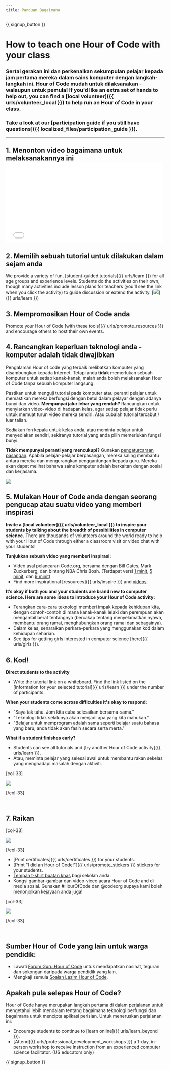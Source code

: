 ```yaml
---
title: Panduan Bagaimana
---
```


{{ signup_button }}

# How to teach one Hour of Code with your class

### Sertai gerakan ini dan perkenalkan sekumpulan pelajar kepada jam pertama mereka dalam sains komputer dengan langkah-langkah ini. Hour of Code mudah untuk dilaksanakan - walaupun untuk pemula! If you'd like an extra set of hands to help out, you can find a [local volunteer]({{ urls/volunteer_local }}) to help run an Hour of Code in your class.

### Take a look at our [participation guide if you still have questions]({{ localized_files/participation_guide }}).

* * *

## 1. Menonton video bagaimana untuk melaksanakannya ini <iframe width="500" height="255" src="//www.youtube.com/embed/SrnvvWDm73k" frameborder="0" allowfullscreen mark="crwd-mark"></iframe> 

## 2. Memilih sebuah tutorial untuk dilakukan dalam sejam anda

We provide a variety of fun, [student-guided tutorials]({{ urls/learn }}) for all age groups and experience levels. Students do the activities on their own, though many activities include lesson plans for teachers (you'll see the link when you click the activity) to guide discussion or extend the activity. [![](/images/fit-700/tutorials.png)]({{ urls/learn }})

## 3. Mempromosikan Hour of Code anda

Promote your Hour of Code [with these tools]({{ urls/promote_resources }}) and encourage others to host their own events.

## 4. Rancangkan keperluan teknologi anda - komputer adalah tidak diwajibkan

Pengalaman Hour of code yang terbaik melibatkan komputer yang disambungkan kepada Internet. Tetapi anda **tidak** memerlukan sebuah komputer untuk setiap kanak-kanak, malah anda boleh melaksanakan Hour of Code tanpa sebuah komputer langsung.

Pastikan untuk menguji tutorial pada komputer atau peranti pelajar untuk memastikan mereka berfungsi dengan betul dalam pelayar dengan adanya bunyi dan video. **Mempunyai jalur lebar yang rendah?** Rancangkan untuk menyiarkan video-video di hadapan kelas, agar setiap pelajar tidak perlu untuk memuat turun video mereka sendiri. Atau cubalah tutorial tercabut / luar talian.

Sediakan fon kepala untuk kelas anda, atau meminta pelajar untuk menyediakan sendiri, sekiranya tutorial yang anda pilih memerlukan fungsi bunyi.

**Tidak mempunyai peranti yang mencukupi?** Gunakan [pengaturcaraan pasangan](https://www.youtube.com/watch?v=vgkahOzFH2Q). Apabila pelajar-pelajar berpasangan, mereka saling membantu antara mereka dan mengurangkan penggantungan kepada guru. Mereka akan dapat melihat bahawa sains komputer adalah berkaitan dengan sosial dan kerjasama.

<img src="/images/fit-350/group_ipad.jpg" />

## 5. Mulakan Hour of Code anda dengan seorang pengucap atau suatu video yang memberi inspirasi

**Invite a [local volunteer]({{ urls/volunteer_local }}) to inspire your students by talking about the breadth of possibilities in computer science.** There are thousands of volunteers around the world ready to help with your Hour of Code through either a classroom visit or video chat with your students!

**Tunjukkan sebuah video yang memberi inspirasi:**

- Video asal pelancaran Code.org, bersama dengan Bill Gates, Mark Zuckerberg, dan bintang NBA Chris Bosh. (Terdapat versi [1 minit](https://www.youtube.com/watch?v=qYZF6oIZtfc), [5 minit](https://www.youtube.com/watch?v=nKIu9yen5nc), dan [9 minit](https://www.youtube.com/watch?v=dU1xS07N-FA))
- Find more inspirational [resources]({{ urls/inspire }}) and [videos](https://www.youtube.com/playlist?list=PLzdnOPI1iJNfpD8i4Sx7U0y2MccnrNZuP).

**It’s okay if both you and your students are brand new to computer science. Here are some ideas to introduce your Hour of Code activity:**

- Terangkan cara-cara teknologi memberi impak kepada kehidupan kita, dengan contoh-contoh di mana kanak-kanak lelaki dan perempuan akan mengambil berat tentangnya (bercakap tentang menyelamatkan nyawa, membantu orang ramai, menghubungkan orang ramai dan sebagainya).
- Dalam kelas, senaraikan perkara-perkara yang menggunakan kod dalam kehidupan seharian.
- See tips for getting girls interested in computer science [here]({{ urls/girls }}).

## 6. Kod!

**Direct students to the activity**

- Write the tutorial link on a whiteboard. Find the link listed on the [information for your selected tutorial]({{ urls/learn }}) under the number of participants.

**When your students come across difficulties it's okay to respond:**

- "Saya tak tahu. Jom kita cuba selesaikan bersama-sama."
- "Teknologi tidak selalunya akan menjadi apa yang kita mahukan."
- "Belajar untuk memprogram adalah sama seperti belajar suatu bahasa yang baru; anda tidak akan fasih secara serta merta."

**What if a student finishes early?**

- Students can see all tutorials and [try another Hour of Code activity]({{ urls/learn }}).
- Atau, meminta pelajar yang selesai awal untuk membantu rakan sekelas yang menghadapi masalah dengan aktiviti.

[col-33]

![](/images/fit-250/highschoolgirls.jpeg)

[/col-33]

<p style="clear:both">&nbsp;</p>

## 7. Raikan

[col-33]

![](/images/fit-300/boy-certificate.jpg)

[/col-33]

- [Print certificates]({{ urls/certificates }}) for your students.
- [Print "I did an Hour of Code!"]({{ urls/promote_stickers }}) stickers for your students.
- [Tempah t-shirt buatan khas](http://blog.code.org/post/132608499493/hour-of-code-shirts-and-more) bagi sekolah anda.
- Kongsi gambar-gambar dan video-viceo acara Hour of Code and di media sosial. Gunakan #HourOfCode dan @codeorg supaya kami boleh menonjolkan kejayaan anda juga!

[col-33]

![](/images/fit-260/highlight-certificates.jpg)

[/col-33]

<p style="clear:both">&nbsp;</p>

## Sumber Hour of Code yang lain untuk warga pendidik:

- Lawati [Forum Guru Hour of Code](http://forum.code.org/c/plc/hour-of-code) untuk mendapatkan nasihat, teguran dan sokongan daripada warga pendidik yang lain.
- Mengkaji semula [Soalan Lazim Hour of Code](https://help.edraak.org/hc/en-us/categories/200147083-Hour-of-Code).

## Apakah pula selepas Hour of Code?

Hour of Code hanya merupakan langkah pertama di dalam perjalanan untuk mengetahui lebih mendalam tentang bagaimana teknologi berfungsi dan bagaimana untuk mencipta aplikasi perisian. Untuk meneruskan perjalanan ini:

- Encourage students to continue to [learn online]({{ urls/learn_beyond }}).
- [Attend]({{ urls/professional_development_workshops }}) a 1-day, in-person workshop to receive instruction from an experienced computer science facilitator. (US educators only)

{{ signup_button }}